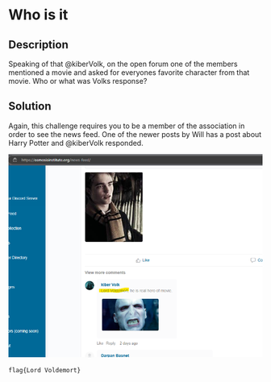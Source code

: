 # Who is it

## Description

Speaking of that @kiberVolk, on the open forum one of the members mentioned a movie and asked for everyones favorite character from that movie. Who or what was Volks response?



## Solution

Again, this challenge requires you to be a member of the association in order to see the news feed. One of the newer posts by Will has a post about Harry Potter and @kiberVolk responded. 



![](/images/5.png)



```
flag{Lord Voldemort}
```


